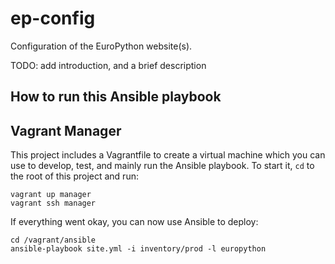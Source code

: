 ep-config
=========

Configuration of the EuroPython website(s).

TODO: add introduction, and a brief description

How to run this Ansible playbook
--------------------------------

Vagrant Manager
---------------

This project includes a Vagrantfile to create a virtual machine which you
can use to develop, test, and mainly run the Ansible playbook.
To start it, `cd` to the root of this project and run:

```
vagrant up manager
vagrant ssh manager
```

If everything went okay, you can now use Ansible to deploy:
```
cd /vagrant/ansible
ansible-playbook site.yml -i inventory/prod -l europython
```
